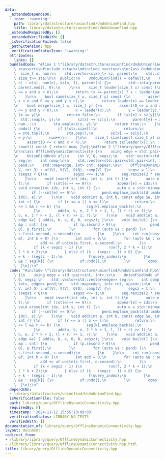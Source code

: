 ```yaml
---
data:
  _extendedDependsOn:
  - icon: ':warning:'
    path: library/datastructure/unionfind/UndoUnionFind.hpp
    title: library/datastructure/unionfind/UndoUnionFind.hpp
  _extendedRequiredBy: []
  _extendedVerifiedWith: []
  _isVerificationFailed: false
  _pathExtension: hpp
  _verificationStatusIcon: ':warning:'
  attributes:
    links: []
  bundledCode: "#line 1 \"library/datastructure/unionfind/UndoUnionFind.hpp\"\n#include\
    \ <cassert>\n#include <stack>\n#include <vector>\n\nclass UndoUnionFind {\n  \
    \  size_t n, num;\n    std::vector<size_t> sz, parent;\n    std::stack<std::pair<size_t,\
    \ size_t>> sta;\n\n  public:\n    UndoUnionFind() = default;\n    UndoUnionFind(size_t\
    \ n) : n(n), num(n), sz(n, 1), parent(n) {\n        std::iota(parent.begin(),\
    \ parent.end(), 0);\n    }\n\n    size_t leader(size_t x) const {\n        assert(0\
    \ <= x and x < n);\n        return (x == parent[x] ? x : leader(parent[x]));\n\
    \    }\n\n    bool same(size_t x, size_t y) const {\n        assert(0 <= x and\
    \ x < n and 0 <= y and y < n);\n        return leader(x) == leader(y);\n    }\n\
    \n    bool merge(size_t x, size_t y) {\n        assert(0 <= x and x < n and 0\
    \ <= y and y < n);\n        x = leader(x);\n        y = leader(y);\n        if\
    \ (x == y)\n            return false;\n        if (sz[x] < sz[y])\n          \
    \  std::swap(x, y);\n        sz[x] += sz[y];\n        parent[y] = x;\n       \
    \ num--;\n        sta.emplace(x, y);\n        return true;\n    }\n\n    void\
    \ undo() {\n        if (!sta.size())\n            return;\n        auto [x, y]\
    \ = sta.top();\n        sta.pop();\n        sz[x] -= sz[y];\n        parent[y]\
    \ = y;\n        num++;\n    }\n\n    size_t size(const size_t x) const {\n   \
    \     assert(0 <= x and x < n);\n        return sz[leader(x)];\n    }\n\n    size_t\
    \ count() const { return num; }\n};\n#line 2 \"library/query/OfflineDynamicConnectivity.hpp\"\
    \n\nclass OfflineDynamicConnectivity {\n    using edge = std::pair<int, int>;\n\
    \n    UnionFindUndo uf;\n    int V, Q, segsz;\n    std::vector<std::vector<edge>>\
    \ seg;\n    int comp;\n\n    std::vector<std::pair<std::pair<int, int>, edge>>\
    \ pend;\n    std::map<edge, int> cnt, appear;\n\n    OfflineDynamicConnectivity(int\
    \ V, int Q) : uf(V), V(V), Q(Q), comp(V) {\n        segsz = 1;\n        while\
    \ (segsz < Q)\n            segsz <<= 1;\n        seg.resize(2 * segsz - 1);\n\
    \    }\n\n    void insert(int idx, int s, int t) {\n        auto e = std::minmax(s,\
    \ t);\n        if (cnt[e]++ == 0)\n            appear[e] = idx;\n    }\n\n   \
    \ void erase(int idx, int s, int t) {\n        auto e = std::minmax(s, t);\n \
    \       if (--cnt[e] == 0)\n            pend.emplace_back(std::make_pair(appear[e],\
    \ idx), e);\n    }\n\n    void add(int a, int b, const edge &e, int k, int l,\
    \ int r) {\n        if (r <= a || b <= l)\n            return;\n        if (a\
    \ <= l && r <= b) {\n            seg[k].emplace_back(e);\n            return;\n\
    \        }\n        add(a, b, e, 2 * k + 1, l, (l + r) >> 1);\n        add(a,\
    \ b, e, 2 * k + 2, (l + r) >> 1, r);\n    }\n\n    void add(int a, int b, const\
    \ edge &e) { add(a, b, e, 0, 0, segsz); }\n\n    void build() {\n        for (auto\
    \ &p : cnt) {\n            if (p.second > 0)\n                pend.emplace_back(std::make_pair(appear[p.first],\
    \ Q), p.first);\n        }\n        for (auto &s : pend) {\n            add(s.first.first,\
    \ s.first.second, s.second);\n        }\n    }\n\n    int run(const function<void(int)>\
    \ &f, int k = 0) {\n        int add = 0;\n        for (auto &e : seg[k]) {\n \
    \           add += uf.unite(e.first, e.second);\n        }\n        comp -= add;\n\
    \        if (k < segsz - 1) {\n            run(f, 2 * k + 1);\n            run(f,\
    \ 2 * k + 2);\n        } else if (k - (segsz - 1) < Q) {\n            int query_index\
    \ = k - (segsz - 1);\n            f(query_index);\n        }\n        for (auto\
    \ &e : seg[k]) {\n            uf.undo();\n        }\n        comp += add;\n  \
    \  }\n};\n"
  code: "#include \"library/datastructure/unionfind/UndoUnionFind.hpp\"\n\nclass OfflineDynamicConnectivity\
    \ {\n    using edge = std::pair<int, int>;\n\n    UnionFindUndo uf;\n    int V,\
    \ Q, segsz;\n    std::vector<std::vector<edge>> seg;\n    int comp;\n\n    std::vector<std::pair<std::pair<int,\
    \ int>, edge>> pend;\n    std::map<edge, int> cnt, appear;\n\n    OfflineDynamicConnectivity(int\
    \ V, int Q) : uf(V), V(V), Q(Q), comp(V) {\n        segsz = 1;\n        while\
    \ (segsz < Q)\n            segsz <<= 1;\n        seg.resize(2 * segsz - 1);\n\
    \    }\n\n    void insert(int idx, int s, int t) {\n        auto e = std::minmax(s,\
    \ t);\n        if (cnt[e]++ == 0)\n            appear[e] = idx;\n    }\n\n   \
    \ void erase(int idx, int s, int t) {\n        auto e = std::minmax(s, t);\n \
    \       if (--cnt[e] == 0)\n            pend.emplace_back(std::make_pair(appear[e],\
    \ idx), e);\n    }\n\n    void add(int a, int b, const edge &e, int k, int l,\
    \ int r) {\n        if (r <= a || b <= l)\n            return;\n        if (a\
    \ <= l && r <= b) {\n            seg[k].emplace_back(e);\n            return;\n\
    \        }\n        add(a, b, e, 2 * k + 1, l, (l + r) >> 1);\n        add(a,\
    \ b, e, 2 * k + 2, (l + r) >> 1, r);\n    }\n\n    void add(int a, int b, const\
    \ edge &e) { add(a, b, e, 0, 0, segsz); }\n\n    void build() {\n        for (auto\
    \ &p : cnt) {\n            if (p.second > 0)\n                pend.emplace_back(std::make_pair(appear[p.first],\
    \ Q), p.first);\n        }\n        for (auto &s : pend) {\n            add(s.first.first,\
    \ s.first.second, s.second);\n        }\n    }\n\n    int run(const function<void(int)>\
    \ &f, int k = 0) {\n        int add = 0;\n        for (auto &e : seg[k]) {\n \
    \           add += uf.unite(e.first, e.second);\n        }\n        comp -= add;\n\
    \        if (k < segsz - 1) {\n            run(f, 2 * k + 1);\n            run(f,\
    \ 2 * k + 2);\n        } else if (k - (segsz - 1) < Q) {\n            int query_index\
    \ = k - (segsz - 1);\n            f(query_index);\n        }\n        for (auto\
    \ &e : seg[k]) {\n            uf.undo();\n        }\n        comp += add;\n  \
    \  }\n};\n"
  dependsOn:
  - library/datastructure/unionfind/UndoUnionFind.hpp
  isVerificationFile: false
  path: library/query/OfflineDynamicConnectivity.hpp
  requiredBy: []
  timestamp: '2024-11-12 15:55:13+09:00'
  verificationStatus: LIBRARY_NO_TESTS
  verifiedWith: []
documentation_of: library/query/OfflineDynamicConnectivity.hpp
layout: document
redirect_from:
- /library/library/query/OfflineDynamicConnectivity.hpp
- /library/library/query/OfflineDynamicConnectivity.hpp.html
title: library/query/OfflineDynamicConnectivity.hpp
---
```

